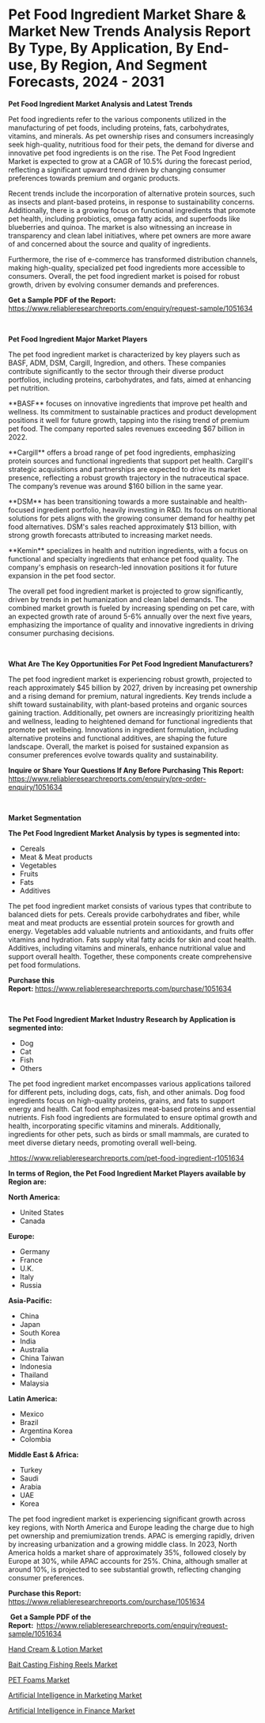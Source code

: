 <p><h1>Pet Food Ingredient Market Share & Market New Trends Analysis Report By Type, By Application, By End-use, By Region, And Segment Forecasts, 2024 - 2031</h1></p><p><strong>Pet Food Ingredient Market Analysis and Latest Trends</strong></p>
<p><p>Pet food ingredients refer to the various components utilized in the manufacturing of pet foods, including proteins, fats, carbohydrates, vitamins, and minerals. As pet ownership rises and consumers increasingly seek high-quality, nutritious food for their pets, the demand for diverse and innovative pet food ingredients is on the rise. The Pet Food Ingredient Market is expected to grow at a CAGR of 10.5% during the forecast period, reflecting a significant upward trend driven by changing consumer preferences towards premium and organic products.</p><p>Recent trends include the incorporation of alternative protein sources, such as insects and plant-based proteins, in response to sustainability concerns. Additionally, there is a growing focus on functional ingredients that promote pet health, including probiotics, omega fatty acids, and superfoods like blueberries and quinoa. The market is also witnessing an increase in transparency and clean label initiatives, where pet owners are more aware of and concerned about the source and quality of ingredients.</p><p>Furthermore, the rise of e-commerce has transformed distribution channels, making high-quality, specialized pet food ingredients more accessible to consumers. Overall, the pet food ingredient market is poised for robust growth, driven by evolving consumer demands and preferences.</p></p>
<p><strong>Get a Sample PDF of the Report:&nbsp;</strong> <a href="https://www.reliableresearchreports.com/enquiry/request-sample/1051634?utm_campaign=115&utm_medium=2&utm_source=Github&utm_content=ia&utm_term=13112024&utm_id=pet-food-ingredient">https://www.reliableresearchreports.com/enquiry/request-sample/1051634</a></p>
<p>&nbsp;</p>
<p><strong>Pet Food Ingredient Major Market Players</strong></p>
<p><p>The pet food ingredient market is characterized by key players such as BASF, ADM, DSM, Cargill, Ingredion, and others. These companies contribute significantly to the sector through their diverse product portfolios, including proteins, carbohydrates, and fats, aimed at enhancing pet nutrition.</p><p>**BASF** focuses on innovative ingredients that improve pet health and wellness. Its commitment to sustainable practices and product development positions it well for future growth, tapping into the rising trend of premium pet food. The company reported sales revenues exceeding $67 billion in 2022.</p><p>**Cargill** offers a broad range of pet food ingredients, emphasizing protein sources and functional ingredients that support pet health. Cargill's strategic acquisitions and partnerships are expected to drive its market presence, reflecting a robust growth trajectory in the nutraceutical space. The company’s revenue was around $160 billion in the same year.</p><p>**DSM** has been transitioning towards a more sustainable and health-focused ingredient portfolio, heavily investing in R&D. Its focus on nutritional solutions for pets aligns with the growing consumer demand for healthy pet food alternatives. DSM's sales reached approximately $13 billion, with strong growth forecasts attributed to increasing market needs.</p><p>**Kemin** specializes in health and nutrition ingredients, with a focus on functional and specialty ingredients that enhance pet food quality. The company's emphasis on research-led innovation positions it for future expansion in the pet food sector. </p><p>The overall pet food ingredient market is projected to grow significantly, driven by trends in pet humanization and clean label demands. The combined market growth is fueled by increasing spending on pet care, with an expected growth rate of around 5-6% annually over the next five years, emphasizing the importance of quality and innovative ingredients in driving consumer purchasing decisions.</p></p>
<p>&nbsp;</p>
<p><strong>What Are The Key Opportunities For Pet Food Ingredient Manufacturers?</strong></p>
<p><p>The pet food ingredient market is experiencing robust growth, projected to reach approximately $45 billion by 2027, driven by increasing pet ownership and a rising demand for premium, natural ingredients. Key trends include a shift toward sustainability, with plant-based proteins and organic sources gaining traction. Additionally, pet owners are increasingly prioritizing health and wellness, leading to heightened demand for functional ingredients that promote pet wellbeing. Innovations in ingredient formulation, including alternative proteins and functional additives, are shaping the future landscape. Overall, the market is poised for sustained expansion as consumer preferences evolve towards quality and sustainability.</p></p>
<p><strong>Inquire or Share Your Questions If Any Before Purchasing This Report:</strong> <a href="https://www.reliableresearchreports.com/enquiry/pre-order-enquiry/1051634?utm_campaign=115&utm_medium=2&utm_source=Github&utm_content=ia&utm_term=13112024&utm_id=pet-food-ingredient">https://www.reliableresearchreports.com/enquiry/pre-order-enquiry/1051634</a></p>
<p>&nbsp;</p>
<p><strong>Market Segmentation</strong></p>
<p><strong>The Pet Food Ingredient Market Analysis by types is segmented into:</strong></p>
<p><ul><li>Cereals</li><li>Meat & Meat products</li><li>Vegetables</li><li>Fruits</li><li>Fats</li><li>Additives</li></ul></p>
<p><p>The pet food ingredient market consists of various types that contribute to balanced diets for pets. Cereals provide carbohydrates and fiber, while meat and meat products are essential protein sources for growth and energy. Vegetables add valuable nutrients and antioxidants, and fruits offer vitamins and hydration. Fats supply vital fatty acids for skin and coat health. Additives, including vitamins and minerals, enhance nutritional value and support overall health. Together, these components create comprehensive pet food formulations.</p></p>
<p><strong>Purchase this Report:&nbsp;</strong><a href="https://www.reliableresearchreports.com/purchase/1051634?utm_campaign=115&utm_medium=2&utm_source=Github&utm_content=ia&utm_term=13112024&utm_id=pet-food-ingredient">https://www.reliableresearchreports.com/purchase/1051634</a></p>
<p>&nbsp;</p>
<p><strong>The Pet Food Ingredient Market Industry Research by Application is segmented into:</strong></p>
<p><ul><li>Dog</li><li>Cat</li><li>Fish</li><li>Others</li></ul></p>
<p><p>The pet food ingredient market encompasses various applications tailored for different pets, including dogs, cats, fish, and other animals. Dog food ingredients focus on high-quality proteins, grains, and fats to support energy and health. Cat food emphasizes meat-based proteins and essential nutrients. Fish food ingredients are formulated to ensure optimal growth and health, incorporating specific vitamins and minerals. Additionally, ingredients for other pets, such as birds or small mammals, are curated to meet diverse dietary needs, promoting overall well-being.</p></p>
<p><a href="https://www.reliableresearchreports.com/pet-food-ingredient-r1051634?utm_campaign=115&utm_medium=2&utm_source=Github&utm_content=ia&utm_term=13112024&utm_id=pet-food-ingredient">&nbsp;https://www.reliableresearchreports.com/pet-food-ingredient-r1051634</a></p>
<p><strong>In terms of Region, the Pet Food Ingredient Market Players available by Region are:</strong></p>
<p>
    <p> <strong> North America: </strong>
        <ul>
            <li>United States</li>
            <li>Canada</li>
        </ul>
        </p> 
    <p> <strong> Europe: </strong>
        <ul>
            <li>Germany</li>
            <li>France</li>
            <li>U.K.</li>
            <li>Italy</li>
            <li>Russia</li>
        </ul>
        </p> 
    <p> <strong> Asia-Pacific: </strong>
        <ul>
            <li>China</li>
            <li>Japan</li>
            <li>South Korea</li>
            <li>India</li>
            <li>Australia</li>
            <li>China Taiwan</li>
            <li>Indonesia</li>
            <li>Thailand</li>
            <li>Malaysia</li>
        </ul>
        </p> 
    <p> <strong> Latin America: </strong>
        <ul>
            <li>Mexico</li>
            <li>Brazil</li>
            <li>Argentina Korea</li>
            <li>Colombia</li>
        </ul>
        </p> 
    <p> <strong> Middle East & Africa: </strong>
        <ul>
            <li>Turkey</li>
            <li>Saudi</li>
            <li>Arabia</li>
            <li>UAE</li>
            <li>Korea</li>
        </ul>
    </p>
    </p>
<p><p>The pet food ingredient market is experiencing significant growth across key regions, with North America and Europe leading the charge due to high pet ownership and premiumization trends. APAC is emerging rapidly, driven by increasing urbanization and a growing middle class. In 2023, North America holds a market share of approximately 35%, followed closely by Europe at 30%, while APAC accounts for 25%. China, although smaller at around 10%, is projected to see substantial growth, reflecting changing consumer preferences.</p></p>
<p><strong>Purchase this Report: </strong><a href="https://www.reliableresearchreports.com/purchase/1051634?utm_campaign=115&utm_medium=2&utm_source=Github&utm_content=ia&utm_term=13112024&utm_id=pet-food-ingredient">https://www.reliableresearchreports.com/purchase/1051634</a></p>
<p>&nbsp;<strong>Get a Sample PDF of the Report:&nbsp;&nbsp;</strong><a href="https://www.reliableresearchreports.com/enquiry/request-sample/1051634?utm_campaign=115&utm_medium=2&utm_source=Github&utm_content=ia&utm_term=13112024&utm_id=pet-food-ingredient">https://www.reliableresearchreports.com/enquiry/request-sample/1051634</a></p>
<p><strong></strong></p>
<p><p><a href="https://www.linkedin.com/pulse/global-hand-cream-lotion-market-trends-innovations-forward-looking-ae8oc?utm_campaign=115&utm_medium=2&utm_source=Github&utm_content=ia&utm_term=13112024&utm_id=pet-food-ingredient">Hand Cream & Lotion Market</a></p><p><a href="https://www.linkedin.com/pulse/global-bait-casting-fishing-reels-market-trends-innovations-f0pqc?utm_campaign=115&utm_medium=2&utm_source=Github&utm_content=ia&utm_term=13112024&utm_id=pet-food-ingredient">Bait Casting Fishing Reels Market</a></p><p><a href="https://github.com/juniordelafrance/Market-Research-Report-List-5/blob/main/pet-foams-market.md?utm_campaign=115&utm_medium=2&utm_source=Github&utm_content=ia&utm_term=13112024&utm_id=pet-food-ingredient">PET Foams Market</a></p><p><a href="https://issuu.com/reportprime-2/docs/artificial-intelligence-in-marketin_0a109cb11c47bf?utm_campaign=115&utm_medium=2&utm_source=Github&utm_content=ia&utm_term=13112024&utm_id=pet-food-ingredient">Artificial Intelligence in Marketing Market</a></p><p><a href="https://issuu.com/reportprime-2/docs/artificial-intelligence-in-finance-_5b99bf95f0bad2?utm_campaign=115&utm_medium=2&utm_source=Github&utm_content=ia&utm_term=13112024&utm_id=pet-food-ingredient">Artificial Intelligence in Finance Market</a></p></p>